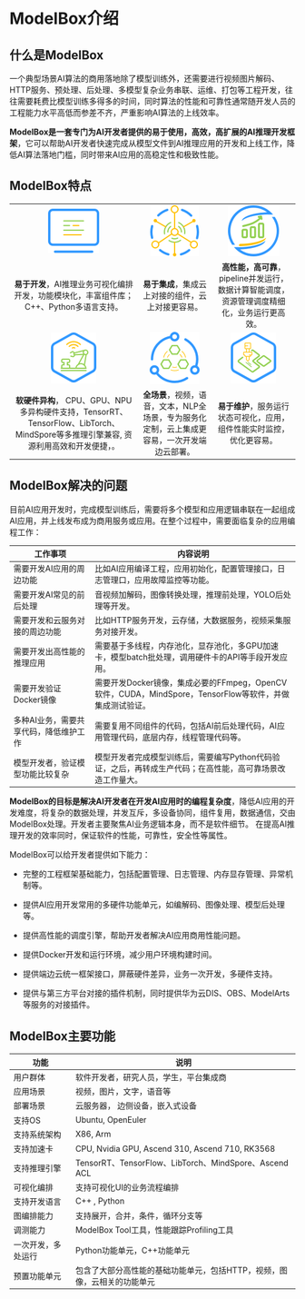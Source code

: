 # ModelBox介绍

## 什么是ModelBox

一个典型场景AI算法的商用落地除了模型训练外，还需要进行视频图片解码、HTTP服务、预处理、后处理、多模型复杂业务串联、运维、打包等工程开发，往往需要耗费比模型训练多得多的时间，同时算法的性能和可靠性通常随开发人员的工程能力水平高低而参差不齐，严重影响AI算法的上线效率。  

**ModelBox是一套专门为AI开发者提供的易于使用，高效，高扩展的AI推理开发框架**，它可以帮助AI开发者快速完成从模型文件到AI推理应用的开发和上线工作，降低AI算法落地门槛，同时带来AI应用的高稳定性和极致性能。

## ModelBox特点

||||
|:--:|:--:|:--:|
| ![indifference](assets/images/figure/flow/indifference.png) |![extend](assets/images/figure/flow/extend.png) | ![reliable](assets/images/figure/flow/reliable.png)|
|**易于开发**，AI推理业务可视化编排开发，功能模块化，丰富组件库；C++、Python多语言支持。|**易于集成**，集成云上对接的组件，云上对接更容易。 |**高性能，高可靠**，pipeline并发运行，数据计算智能调度，资源管理调度精细化，业务运行更高效。 |
|![standard](assets/images/figure/flow/standard.png)|![integrated](assets/images/figure/flow/integrated.png)|![flow](assets/images/figure/flow/flow.png)|
|**软硬件异构**， CPU、GPU、NPU多异构硬件支持，TensorRT、TensorFlow、LibTorch、MindSpore等多推理引擎兼容, 资源利用高效和开发便捷，。|**全场景**，视频，语音，文本，NLP全场景，专为服务化定制，云上集成更容易，一次开发端边云部署。|**易于维护**，服务运行状态可视化，应用，组件性能实时监控，优化更容易。|

## ModelBox解决的问题

目前AI应用开发时，完成模型训练后，需要将多个模型和应用逻辑串联在一起组成AI应用，并上线发布成为商用服务或应用。在整个过程中，需要面临复杂的应用编程工作：
  
|工作事项|内容说明|
|--|--|
|需要开发AI应用的周边功能|比如AI应用编译工程，应用初始化，配置管理接口，日志管理口，应用故障监控等功能。|
|需要开发AI常见的前后处理|音视频加解码，图像转换处理，推理前处理，YOLO后处理等开发。 |
|需要开发和云服务对接的周边功能|比如HTTP服务开发，云存储，大数据服务，视频采集服务对接开发。 |
|需要开发出高性能的推理应用|需要基于多线程，内存池化，显存池化，多GPU加速卡，模型batch批处理，调用硬件卡的API等手段开发应用。|
|需要开发验证Docker镜像|需要开发Docker镜像，集成必要的FFmpeg，OpenCV软件，CUDA，MindSpore，TensorFlow等软件，并做集成测试验证。|
|多种AI业务，需要共享代码，降低维护工作|需要复用不同组件的代码，包括AI前后处理代码，AI应用管理代码，底层内存，线程管理代码等。|
|模型开发者，验证模型功能比较复杂|模型开发者完成模型训练后，需要编写Python代码验证，之后，再转成生产代码；在高性能，高可靠场景改造工作量大。|

**ModelBox的目标是解决AI开发者在开发AI应用时的编程复杂度**，降低AI应用的开发难度，将复杂的数据处理，并发互斥，多设备协同，组件复用，数据通信，交由ModelBox处理。开发者主要聚焦AI业务逻辑本身，而不是软件细节。 在提高AI推理开发的效率同时，保证软件的性能，可靠性，安全性等属性。

ModelBox可以给开发者提供如下能力：

* 完整的工程框架基础能力，包括配置管理、日志管理、内存显存管理、异常机制等。

* 提供AI应用开发常用的多硬件功能单元，如编解码、图像处理、模型后处理等。

* 提供高性能的调度引擎，帮助开发者解决AI应用商用性能问题。

* 提供Docker开发和运行环境，减少用户环境构建时间。

* 提供端边云统一框架接口，屏蔽硬件差异，业务一次开发，多硬件支持。

* 提供与第三方平台对接的插件机制，同时提供华为云DIS、OBS、ModelArts等服务的对接插件。

## ModelBox主要功能

| 功能              |      说明                                                     |
| ------------------ | --------------------------------------------------------    |
| 用户群体             | 软件开发者，研究人员，学生，平台集成商                         |
| 应用场景           | 视频，图片，文字，语音等 |
| 部署场景           | 云服务器， 边侧设备，嵌入式设备                                  |
| 支持OS             | Ubuntu, OpenEuler                      |
| 支持系统架构       | X86, Arm |
| 支持加速卡         | CPU, Nvidia GPU, Ascend 310, Ascend 710, RK3568|
| 支持推理引擎         | TensorRT、TensorFlow、LibTorch、MindSpore、Ascend ACL |
| 可视化编排         | 支持可视化UI的业务流程编排                 |
| 支持开发语言        | C++ , Python  |
| 图编排能力         |支持展开，合并，条件，循环分支等|
| 调测能力           | ModelBox Tool工具，性能跟踪Profiling工具                                                   |
| 一次开发，多处运行  | Python功能单元，C++功能单元 |
| 预置功能单元        | 包含了大部分高性能的基础功能单元，包括HTTP，视频，图像，云相关的功能单元|
